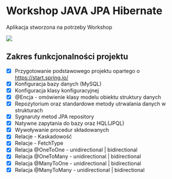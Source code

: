 # Workshop JAVA JPA Hibernate

Aplikacja stworzona na potrzeby Workshop

![](http://www.topjavatutorial.com/wp-content/uploads/2016/01/hibernate.jpg)

## Zakres funkcjonalności projektu

* [x] Przygotowanie podstawowego projektu opartego o https://start.spring.io/
* [x] Konfiguracja bazy danych (MySQL)
* [x] Konfiguracja klasy konfiguracyjnej
* [x] @Encja - omówienie klasy modelu obiektu struktury danych
* [x] Repozytorium oraz standardowe metody utrwalania danych w strukturach
* [x] Sygnaruty metod JPA repository
* [x] Natywne zapytania do bazy oraz HQL(JPQL)
* [x] Wywoływanie procedur składowanych
* [x] Relacje - Kaskadowość
* [x] Relacje - FetchType
* [x] Relacja @OneToOne - unidirectional | bidirectional
* [x] Relacja @OneToMany - unidirectional | bidirectional
* [x] Relacja @ManyToOne - unidirectional | bidirectional
* [x] Relacja @ManyToMany - unidirectional | bidirectional
    
    
    



